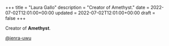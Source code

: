 +++
title = "Laura Gallo"
description = "Creator of Amethyst."
date = 2022-07-02T12:01:00+00:00
updated = 2022-07-02T12:01:00+00:00
draft = false
+++

Creator of **Amethyst**.

[@jenra-uwu](https://github.com/jenra-uwu)
